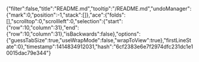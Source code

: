 {"filter":false,"title":"README.md","tooltip":"/README.md","undoManager":{"mark":0,"position":-1,"stack":[]},"ace":{"folds":[],"scrolltop":0,"scrollleft":0,"selection":{"start":{"row":10,"column":31},"end":{"row":10,"column":31},"isBackwards":false},"options":{"guessTabSize":true,"useWrapMode":false,"wrapToView":true},"firstLineState":0},"timestamp":1414834912031,"hash":"6cf2383e6e7f2974dfc231dc1e10015dac79e344"}